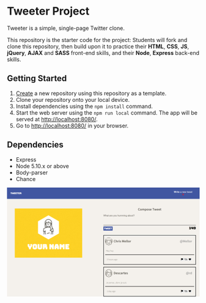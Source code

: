 # Tweeter Project

Tweeter is a simple, single-page Twitter clone.

This repository is the starter code for the project: Students will fork and clone this repository, then build upon it to practice their **HTML**, **CSS**, **JS**, **jQuery**, **AJAX** and **SASS** front-end skills, and their **Node**, **Express** back-end skills.

## Getting Started

1. [Create](https://docs.github.com/en/repositories/creating-and-managing-repositories/creating-a-repository-from-a-template) a new repository using this repository as a template.
2. Clone your repository onto your local device.
3. Install dependencies using the `npm install` command.
3. Start the web server using the `npm run local` command. The app will be served at <http://localhost:8080/>.
4. Go to <http://localhost:8080/> in your browser.

## Dependencies

- Express
- Node 5.10.x or above
- Body-parser
- Chance

![tweet-box](/docs/tweeter.png)